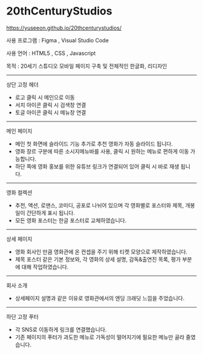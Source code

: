 # 20thCenturyStudios

https://yuseeon.github.io/20thcenturystudios/

사용 프로그램 : Figma , Visual Studio Code 

사용 언어 : HTML5 , CSS , Javascript

목적 : 20세기 스튜디오 모바일 페이지 구축 및 전체적인 한글화, 리디자인

------------------------------------------------------------------

상단 고정 헤더

- 로고 클릭 시 메인으로 이동 
- 서치 아이콘 클릭 시 검색창 연결
- 토글 아이콘 클릭 시 메뉴창 연결

------------------------------------------------------------------

메인 페이지

- 메인 첫 화면에 슬라이드 기능 추가로 추천 영화가 자동 슬라이드 됩니다.
- 영화 장르 구분에 따른 소시지메뉴바를 사용, 클릭 시 원하는 메뉴로 편하게 이동 가능합니다.
- 하단 쪽에 영화 홍보를 위한 유튜브 링크가 연결되어 있어 클릭 시 바로 재생 됩니다.

------------------------------------------------------------------

영화 컬렉션

- 추천, 액션, 로맨스, 코미디, 공포로 나뉘어 있으며 각 영화별로 포스터와 제목, 개봉일이 간단하게 표시 됩니다.
- 모든 영화 포스터는 한글 포스터로 교체하였습니다.

------------------------------------------------------------------

상세 페이지

- 영화 회사인 만큼 영화관에 온 컨셉을 주기 위해 티켓 모양으로 제작하였습니다.
- 제목 포스터 같은 기본 정보와, 각 영화의 상세 설명, 감독&출연진 목록, 평가 부분에 대해 작업하였습니다.

------------------------------------------------------------------

회사 소개

- 상세페이지 설명과 같은 이유로 영화관에서의 엔딩 크래딧 느낌을 주었습니다.

------------------------------------------------------------------

하단 고정 푸터

- 각 SNS로 이동하게 링크를 연결했습니다.
- 기존 페이지의 푸터가 과도한 메뉴로 가독성이 떨어지기에 필요한 메뉴만 골라 줄였습니다.
